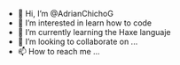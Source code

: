 - 👋 Hi, I’m @AdrianChichoG
- 👀 I’m interested in learn how to code
- 🌱 I’m currently learning the Haxe languaje
- 💞️ I’m looking to collaborate on ...
- 📫 How to reach me ...

<!---
AdrianChichoG/AdrianChichoG is a ✨ special ✨ repository because its `README.md` (this file) appears on your GitHub profile.
You can click the Preview link to take a look at your changes.
--->
